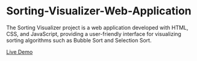 # Sorting-Visualizer-Web-Application
The Sorting Visualizer project is a web application developed with HTML, CSS, and JavaScript, providing a user-friendly interface for visualizing sorting algorithms such as Bubble Sort and Selection Sort.

[Live Demo](https://bitleakash6.github.io/Sorting-Visualizer-Web-Application/ "Sorting_Visualizer") 
